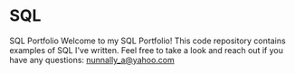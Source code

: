 # SQL
SQL Portfolio
Welcome to my SQL Portfolio! This code repository contains examples of SQL I've written. Feel free to take a look and reach out if you have any questions: nunnally_a@yahoo.com
